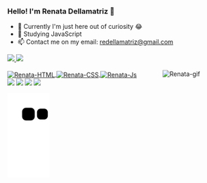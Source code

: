 ### Hello! I'm Renata Dellamatriz 👋

- 🔭 Currently I'm just here out of curiosity 😂
- 🌱 Studying JavaScript
- 📫 Contact me on my email: redellamatriz@gmail.com

<div align="left">
  <a href="https://github.com/renatadellamatriz">
  <img height="180em" src="https://github-readme-stats.vercel.app/api?username=renatadellamatriz&show_icons=true&theme=omni&include_all_commits=true&count_private=true"/>
  <img height="180em" src="https://github-readme-stats.vercel.app/api/top-langs/?username=renatadellamatriz&layout=compact&langs_count=7&theme=omni"/>
</div>
<div style="display: inline_block"><br>
  <img align="center" alt="Renata-HTML" height="30" width="40" src="https://cdn.jsdelivr.net/gh/devicons/devicon/icons/html5/html5-original.svg">
  <img align="center" alt="Renata-CSS" height="30" width="40" src="https://cdn.jsdelivr.net/gh/devicons/devicon/icons/css3/css3-original.svg">
  <img align="center" alt="Renata-Js" height="30" width="40" src="https://cdn.jsdelivr.net/gh/devicons/devicon/icons/javascript/javascript-original.svg">    
  <a href="https://picasion.com/"><img src="https://i.picasion.com/pic92/9cb249474b0a94c2594ddf15a29a3136.gif" width="150" height="140" alt="Renata-gif" align="right" /></a><br />
</div>
<div> 
  <a href="https://instagram.com/renatadellamatriz" target="_blank"><img src="https://img.shields.io/badge/-Instagram-%23E4405F?style=for-the-badge&logo=instagram&logoColor=white" target="_blank"></a>
 	<a href="https://www.twitch.tv/renatildes_" target="_blank"><img src="https://img.shields.io/badge/Twitch-9146FF?style=for-the-badge&logo=twitch&logoColor=white" target="_blank"></a>
 <a href="https://discord.gg/F5ZdkS9" target="_blank"><img src="https://img.shields.io/badge/Discord-7289DA?style=for-the-badge&logo=discord&logoColor=white" target="_blank"></a> 
  <a href = "mailto:redellamatriz@gmail.com"><img src="https://img.shields.io/badge/-Gmail-%23333?style=for-the-badge&logo=gmail&logoColor=white" target="_blank"></a>
  
 
  
  ![Snake animation](https://github.com/renatadellamatriz/renatadellamatriz/blob/output/github-contribution-grid-snake.svg)
 
</div>
